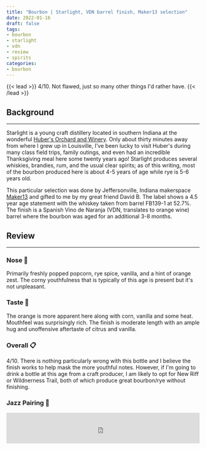 ```yaml
---
title: "Bourbon | Starlight, VDN barrel finish, Maker13 selection"
date: 2022-01-16
draft: false
tags: 
- bourbon
- starlight
- vdn
- review
- spirits
categories: 
- bourbon
---
```


{{< lead >}}
4/10. Not flawed, just so many other things I'd rather have. 
{{< /lead >}}

## Background
---
Starlight is a young craft distillery located in southern Indiana at the wonderful  [Huber's Orchard and Winery](https://www.huberwinery.com/). Only about thirty minutes away from where I grew up in Louisville, I've been lucky to visit Huber's during many class field trips, family outings, and even had an incredible Thanksgiving meal here some twenty years ago! Starlight produces several whiskies, brandies, rum, and the usual clear spirits; as of this writing, most of the bourbon produced here is about 4-5 years of age while rye is 5-6 years old. 

This particular selection was done by Jeffersonville, Indiana makerspace [Maker13](https://www.maker13.com/) and gifted to me by my great friend David B. The label shows a 4.5 year age statement with the whiskey taken from barrel FB139-1 at 52.7%. The finish is a Spanish Vino de Naranja (VDN, translates to orange wine) barrel where the bourbon was aged for an additional 3-8 months.  

## Review
---
### Nose :nose:
Primarily freshly popped popcorn, rye spice, vanilla, and a hint of orange zest. The corny youthfulness that is typically of this age is present but it's not unpleasant. 

### Taste :tongue:
The orange is more apparent here along with corn, vanilla and some heat. Mouthfeel was surprisingly rich. The finish is moderate length with an ample hug and unoffensive aftertaste of citrus and vanilla. 

### Overall :clipboard:
4/10. There is nothing particularly wrong with this bottle and I believe the finish works to help mask the more youthful notes. However, if I'm going to drink a bottle at this age from a craft producer, I am likely to opt for New Riff or Wildnerness Trail, both of which produce great bourbon/rye without finishing.  

### Jazz Pairing :trumpet:
<iframe src="https://open.spotify.com/embed/track/6mTfOxORhYlpnTvm7VrL6b?utm_source=generator&theme=0" width="100%" height="80" frameBorder="0" allowfullscreen="" allow="autoplay; clipboard-write; encrypted-media; fullscreen; picture-in-picture"></iframe>